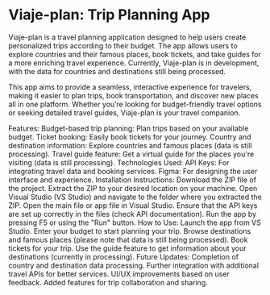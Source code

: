 # Viaje-plan: Trip Planning App
Viaje-plan is a travel planning application designed to help users create personalized trips according to their budget. The app allows users to explore countries and their famous places, book tickets, and take guides for a more enriching travel experience. Currently, Viaje-plan is in development, with the data for countries and destinations still being processed.

This app aims to provide a seamless, interactive experience for travelers, making it easier to plan trips, book transportation, and discover new places all in one platform. Whether you’re looking for budget-friendly travel options or seeking detailed travel guides, Viaje-plan is your travel companion.

Features:
Budget-based trip planning: Plan trips based on your available budget.
Ticket booking: Easily book tickets for your journey.
Country and destination information: Explore countries and famous places (data is still processing).
Travel guide feature: Get a virtual guide for the places you're visiting (data is still processing).
Technologies Used:
API Keys: For integrating travel data and booking services.
Figma: For designing the user interface and experience.
Installation Instructions:
Download the ZIP file of the project.
Extract the ZIP to your desired location on your machine.
Open Visual Studio (VS Studio) and navigate to the folder where you extracted the ZIP.
Open the main file or app file in Visual Studio.
Ensure that the API keys are set up correctly in the files (check API documentation).
Run the app by pressing F5 or using the "Run" button.
How to Use:
Launch the app from VS Studio.
Enter your budget to start planning your trip.
Browse destinations and famous places (please note that data is still being processed).
Book tickets for your trip.
Use the guide feature to get information about your destinations (currently in processing).
Future Updates:
Completion of country and destination data processing.
Further integration with additional travel APIs for better services.
UI/UX improvements based on user feedback.
Added features for trip collaboration and sharing.
